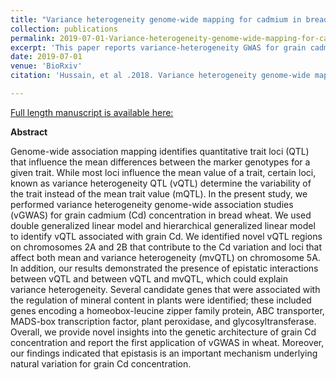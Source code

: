 ```yaml
---
title: "Variance heterogeneity genome-wide mapping for cadmium in bread wheat reveals novel genomic loci and epistatic interactions"
collection: publications
permalink: 2019-07-01-Variance-heterogeneity-genome-wide-mapping-for-cadmium-in-bread-wheat-reveals-novel-genomic-loci-and-epistatic-interactions
excerpt: 'This paper reports variance-heterogeneity GWAS for grain cadmium concentration in bread wheat'
date: 2019-07-01
venue: 'BioRxiv'
citation: 'Hussain, et al .2018. Variance heterogeneity genome-wide mapping for cadmium in bread wheat reveals novel genomic loci and epistatic interactions. BioRxiv.'

---
```

<a href='https://www.biorxiv.org/content/early/2019/06/12/668087.full.pdf'> Full length manuscript is available here:</a>

**Abstract**

Genome-wide association mapping identifies quantitative trait loci (QTL) that influence the mean differences between the marker genotypes for a given trait. While most loci influence the mean value of a trait, certain loci, known as variance heterogeneity QTL (vQTL) determine the variability of the trait instead of the mean trait value (mQTL). In the present study, we performed variance heterogeneity genome-wide association studies (vGWAS) for grain cadmium (Cd) concentration in bread wheat. We used double generalized linear model and hierarchical generalized linear model to identify vQTL associated with grain Cd. We identified novel vQTL regions on chromosomes 2A and 2B that contribute to the Cd variation and loci that affect both mean and variance heterogeneity (mvQTL) on chromosome 5A. In addition, our results demonstrated the presence of epistatic interactions between vQTL and between vQTL and mvQTL, which could explain variance heterogeneity. Several candidate genes that were associated with the regulation of mineral content in plants were identified; these included genes encoding a homeobox-leucine zipper family protein, ABC transporter, MADS-box transcription factor, plant peroxidase, and glycosyltransferase. Overall, we provide novel insights into the genetic architecture of grain Cd concentration and report the first application of vGWAS in wheat. Moreover, our findings indicated that epistasis is an important mechanism underlying natural variation for grain Cd concentration.